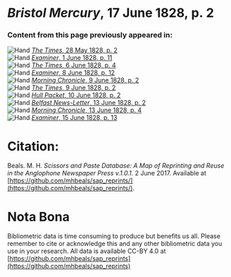 # *Bristol Mercury*, 17 June 1828, p. 2  
  
### Content from this page previously appeared in:  
![Hand](http://scissorsandpaste.net/wp-content/uploads/2017/06/smallhandpointer.png) [*The Times*, 28 May 1828, p. 2](https://mhbeals.github.io/sap_html/The-Times/The-Times-28-May-1828-p-2)  
![Hand](http://scissorsandpaste.net/wp-content/uploads/2017/06/smallhandpointer.png) [*Examiner*, 1 June 1828, p. 11](https://mhbeals.github.io/sap_html/Examiner/Examiner-1-June-1828-p-11)  
![Hand](http://scissorsandpaste.net/wp-content/uploads/2017/06/smallhandpointer.png) [*The Times*, 6 June 1828, p. 4](https://mhbeals.github.io/sap_html/The-Times/The-Times-6-June-1828-p-4)  
![Hand](http://scissorsandpaste.net/wp-content/uploads/2017/06/smallhandpointer.png) [*Examiner*, 8 June 1828, p. 12](https://mhbeals.github.io/sap_html/Examiner/Examiner-8-June-1828-p-12)  
![Hand](http://scissorsandpaste.net/wp-content/uploads/2017/06/smallhandpointer.png) [*Morning Chronicle*, 9 June 1828, p. 2](https://mhbeals.github.io/sap_html/Morning-Chronicle/Morning-Chronicle-9-June-1828-p-2)  
![Hand](http://scissorsandpaste.net/wp-content/uploads/2017/06/smallhandpointer.png) [*The Times*, 9 June 1828, p. 2](https://mhbeals.github.io/sap_html/The-Times/The-Times-9-June-1828-p-2)  
![Hand](http://scissorsandpaste.net/wp-content/uploads/2017/06/smallhandpointer.png) [*Hull Packet*, 10 June 1828, p. 2](https://mhbeals.github.io/sap_html/Hull-Packet/Hull-Packet-10-June-1828-p-2)  
![Hand](http://scissorsandpaste.net/wp-content/uploads/2017/06/smallhandpointer.png) [*Belfast News-Letter*, 13 June 1828, p. 2](https://mhbeals.github.io/sap_html/Belfast-News-Letter/Belfast-News-Letter-13-June-1828-p-2)  
![Hand](http://scissorsandpaste.net/wp-content/uploads/2017/06/smallhandpointer.png) [*Morning Chronicle*, 13 June 1828, p. 4](https://mhbeals.github.io/sap_html/Morning-Chronicle/Morning-Chronicle-13-June-1828-p-4)  
![Hand](http://scissorsandpaste.net/wp-content/uploads/2017/06/smallhandpointer.png) [*Examiner*, 15 June 1828, p. 13](https://mhbeals.github.io/sap_html/Examiner/Examiner-15-June-1828-p-13)  


# Citation: 

Beals. M. H. *Scissors and Paste Database: A Map of Reprinting and Reuse in the Anglophone Newspaper Press v.1.0.1.* 2 June 2017. Available at [https://github.com/mhbeals/sap_reprints/](https://github.com/mhbeals/sap_reprints/). 

# Nota Bona

Bibliometric data is time consuming to produce but benefits us all. Please remember to cite or acknowledge this and any other bibliometric data you use in your research. All data is available CC-BY 4.0 at [https://github.com/mhbeals/sap_reprints](https://github.com/mhbeals/sap_reprints)
